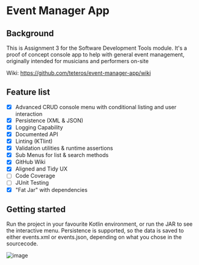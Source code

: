 # Event Manager App
## Background
This is Assignment 3 for the Software Development Tools module.
It's a proof of concept console app to help with general event management, originally intended for musicians and performers on-site

Wiki: https://github.com/teteros/event-manager-app/wiki

## Feature list
- [x] Advanced CRUD console menu with conditional listing and user interaction
- [x] Persistence (XML & JSON)
- [x] Logging Capability
- [x] Documented API
- [x] Linting (KTlint)
- [x] Validation utilities & runtime assertions
- [x] Sub Menus for list & search methods
- [x] GitHub Wiki
- [x] Aligned and Tidy UX
- [ ] Code Coverage
- [ ] JUnit Testing
- [x] "Fat Jar" with dependencies

## Getting started
Run the project in your favourite Kotlin environment, or run the JAR to see the interactive menu.
Persistence is supported, so the data is saved to either events.xml or events.json, depending on what you chose in the sourcecode.

![image](https://user-images.githubusercontent.com/5067989/166138969-7e1789d7-b23d-4252-a677-429b0286ad16.png)
